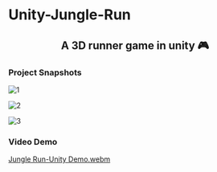 <h1>Unity-Jungle-Run</h1>

<h2 align="center">A 3D runner game in unity 🎮</h2>

<h3>Project Snapshots</h3>

![1](https://user-images.githubusercontent.com/78272033/183711593-d08085b5-dcaa-42d8-91ae-39d5535997c8.png)

![2](https://user-images.githubusercontent.com/78272033/183711602-20353f85-a103-49f2-aee1-9d298215cd6d.png)

![3](https://user-images.githubusercontent.com/78272033/183711610-d380c464-b0af-4d10-ae14-5f3d2d8ee8fc.png)


<h3>Video Demo</h3>

[Jungle Run-Unity Demo.webm](https://user-images.githubusercontent.com/78272033/183711181-f865973e-f289-4604-be04-c0d01774a979.webm)
